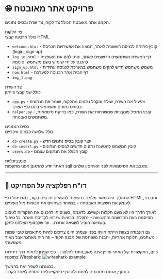 # 🌐 פרויקט אתר מאובטח

הקמנו אתר מאובטח הכולל צד לקוח, צד שרת ובסיס נתונים.

צד הלקוח  
כולל ארבעה קבצי HTML

- `welcome.html` - קובץ פתיחה לכניסה ראשונית לאתר, המציג את אפשרויות הכניסה (login, sign up)  
- `log_in.html` - דף המשרת משתמשים הרשומים לאתר, ונותן להם את האופציה להכנס על ידי שימוש בשם משתמש וסיסמא  
- `sign_up.html` - משמש משתמש חדש להקים משתמש במערכת לכניסה עתידית  
- `hom.html` - דף הבית אחר הכניסה למערכת  
- `img_1.png`  

צד השרת  
כולל שני קבצי פייתון

- `app.py` - מפעיל את השרת, שולח ומקבל נתנוים מהלקוח, שומר את הנתונים בבסיס נתונים ומשתמש בהם לפי הצורך.  
- `helper.py` - קובץ המכיל פונקציות שמשרתות את השרת, כמו בדיקת סיסמאות, משתמשים ואבטחה.  

בסיס הנתונים  
כולל שלושה קבצים עיקריים

- `db-create.py` - יוצר קובץ בסיס נתנוים חדש  
- `db-insert.py` - קובץ המשמש להטענת נתונים חדשים לבסיס הנתונים  
- `users.db` - קובץ הכולל את הנתונים עצמם  

פונקציונליות  
האתר יודע להתגונן מפני מתקפות sqli ומגבב את הסיסמאות לפני האיחסון שלהם.

---

## 📝 דו"ח רפלקציה על הפרויקט

התהליך היה מאוד מלמד. נחשפתי לנושאים חדשים בקוד, כמו ניהול דפי HTML, והבנתי לעומק את חשיבות האבטחה – במיוחד כשחווים את הבעיות מול העיניים.

לאורך הדרך היו לא מעט תקלות וקשיים. לדוגמה, כשניסיתי להכניס את הפקודות לגיבוב הסיסמה בעת ההרשמה וההשוואה – נתקלתי בבעיות שגרמו לקריסת האתר. כל טיפול בשגיאה הוביל לשגיאה אחרת... עד שלבסוף הצלחנו לתקן.

גם העבודה בצוות הייתה חוויה בפני עצמה: היינו צריכים להיות מתואמים לגבי שמות משתנים, חלוקת אחריות, והבנה משותפת של מבנה הקוד – וזה היה מאתגר אבל מאוד משמעותי.

כיום, התקשורת של האתר עדיין אינה מאובטחת לחלוטין – כפי שניתן לראות דרך ריחרוח בתוכנת Wireshark:
![wireshark-example](https://github.com/user-attachments/assets/77934d47-f9e0-4627-b6da-c683a7c20cee)


בכוונתנו לשפר זאת בהמשך.  
בנוסף, אנחנו מתכננים לפתח ולהוסיף פונקציונליות נוספת לאתר בקרוב.
